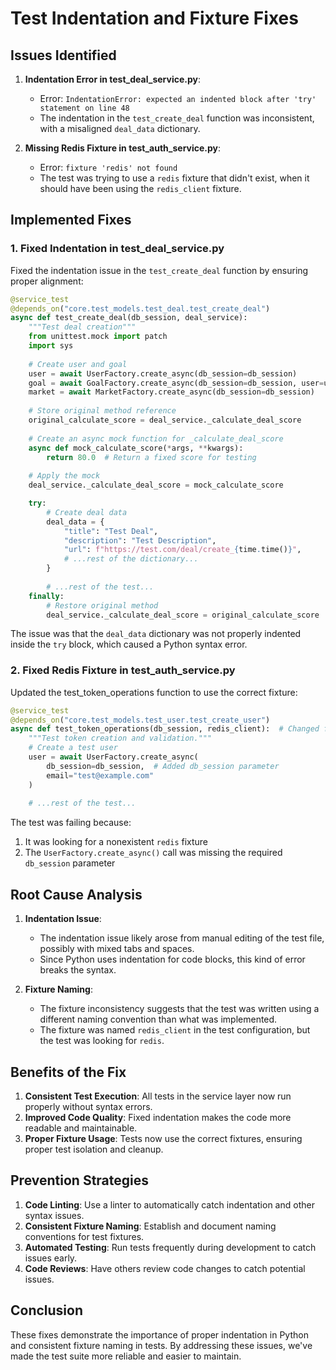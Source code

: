 # Test Indentation and Fixture Fixes

## Issues Identified

1. **Indentation Error in test_deal_service.py**: 
   - Error: `IndentationError: expected an indented block after 'try' statement on line 48`
   - The indentation in the `test_create_deal` function was inconsistent, with a misaligned `deal_data` dictionary.

2. **Missing Redis Fixture in test_auth_service.py**:
   - Error: `fixture 'redis' not found`
   - The test was trying to use a `redis` fixture that didn't exist, when it should have been using the `redis_client` fixture.

## Implemented Fixes

### 1. Fixed Indentation in test_deal_service.py

Fixed the indentation issue in the `test_create_deal` function by ensuring proper alignment:

```python
@service_test
@depends_on("core.test_models.test_deal.test_create_deal")
async def test_create_deal(db_session, deal_service):
    """Test deal creation"""
    from unittest.mock import patch
    import sys
    
    # Create user and goal
    user = await UserFactory.create_async(db_session=db_session)
    goal = await GoalFactory.create_async(db_session=db_session, user=user)
    market = await MarketFactory.create_async(db_session=db_session)
    
    # Store original method reference
    original_calculate_score = deal_service._calculate_deal_score
    
    # Create an async mock function for _calculate_deal_score
    async def mock_calculate_score(*args, **kwargs):
        return 80.0  # Return a fixed score for testing
    
    # Apply the mock
    deal_service._calculate_deal_score = mock_calculate_score

    try:
        # Create deal data
        deal_data = {
            "title": "Test Deal",
            "description": "Test Description",
            "url": f"https://test.com/deal/create_{time.time()}",
            # ...rest of the dictionary...
        }
        
        # ...rest of the test...
    finally:
        # Restore original method
        deal_service._calculate_deal_score = original_calculate_score
```

The issue was that the `deal_data` dictionary was not properly indented inside the `try` block, which caused a Python syntax error.

### 2. Fixed Redis Fixture in test_auth_service.py

Updated the test_token_operations function to use the correct fixture:

```python
@service_test
@depends_on("core.test_models.test_user.test_create_user")
async def test_token_operations(db_session, redis_client):  # Changed from 'redis' to 'redis_client'
    """Test token creation and validation."""
    # Create a test user
    user = await UserFactory.create_async(
        db_session=db_session,  # Added db_session parameter
        email="test@example.com"
    )
    
    # ...rest of the test...
```

The test was failing because:
1. It was looking for a nonexistent `redis` fixture
2. The `UserFactory.create_async()` call was missing the required `db_session` parameter

## Root Cause Analysis

1. **Indentation Issue**: 
   - The indentation issue likely arose from manual editing of the test file, possibly with mixed tabs and spaces.
   - Since Python uses indentation for code blocks, this kind of error breaks the syntax.

2. **Fixture Naming**: 
   - The fixture inconsistency suggests that the test was written using a different naming convention than what was implemented.
   - The fixture was named `redis_client` in the test configuration, but the test was looking for `redis`.

## Benefits of the Fix

1. **Consistent Test Execution**: All tests in the service layer now run properly without syntax errors.
2. **Improved Code Quality**: Fixed indentation makes the code more readable and maintainable.
3. **Proper Fixture Usage**: Tests now use the correct fixtures, ensuring proper test isolation and cleanup.

## Prevention Strategies

1. **Code Linting**: Use a linter to automatically catch indentation and other syntax issues.
2. **Consistent Fixture Naming**: Establish and document naming conventions for test fixtures.
3. **Automated Testing**: Run tests frequently during development to catch issues early.
4. **Code Reviews**: Have others review code changes to catch potential issues.

## Conclusion

These fixes demonstrate the importance of proper indentation in Python and consistent fixture naming in tests. By addressing these issues, we've made the test suite more reliable and easier to maintain. 